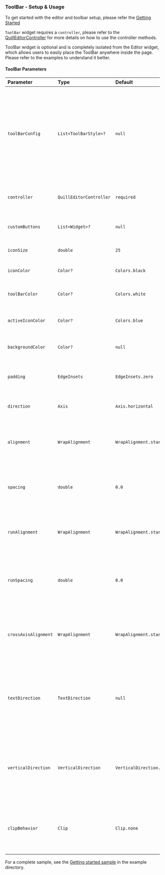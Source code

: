 ### ToolBar - Setup & Usage

To get started with the editor and toolbar setup, please refer the [Getting Started]


`ToolBar` widget requires a `controller`, please refer to the [QuillEditorController] for more details on how to use the controller methods.

ToolBar widget is optional and is completely isolated from the Editor widget, which allows users to easily place the ToolBar anywhere inside the page. Please refer to the examples to understand it better.

#### ToolBar Parameters


| Parameter  | Type  | Default  | Description |
|:----------|:----------|:----------|:----------|
| `toolBarConfig`   	| `List<ToolBarStyle>?`   |  `null` | Optional list which takes the toolbar button types, by default, toolbar will show all the buttons, we can show required buttons by passing them in the list.   |
| `controller`    |  `QuillEditorController`   | `required`   | To access all the methods of editor and toolbar    |
| `customButtons`    | `List<Widget>?`    | `null`   | To add custom buttons in the toolbar  |
| `iconSize`   | `double`    | `25`    | To define the toolbar icon size    |
| `iconColor`   | `Color?`    | `Colors.black`   | To define the toolbar icon color    |
| `toolBarColor`    | `Color?`    | `Colors.white`    | To define the toolbar background color  |
| `activeIconColor`    | `Color?`   | `Colors.blue`   | To define the active toolbar icon color |
| `backgroundColor`    | `Color?`    | `null`    | To set Background Color to the editor   |
| `padding`    | `EdgeInsets`   | `EdgeInsets.zero`    | To set Padding to the toolbar style widgets    |
| `direction`    | `Axis`    | `Axis.horizontal`    | The direction to use as the main axis   |
| `alignment`    | `WrapAlignment`    | `WrapAlignment.start`    | How the children within a run should be placed in the main axis   |
| `spacing`    | `double`    | `0.0`    | How much space to place between children in a run in the main axis   |
| `runAlignment`   | `WrapAlignment`    | `WrapAlignment.start`    | How the runs themselves should be placed in the cross axis   |
| `runSpacing`   | `double`    | `0.0`    | How much space to place between the runs themselves in the cross axis    |
| `crossAxisAlignment`   | `WrapAlignment`    | `WrapAlignment.start`    | How the children within a run should be aligned relative to each other in the cross axis.   |
| `textDirection`   | `TextDirection`    | `null`   | Determines the order to lay children out horizontally and how to interpret `start` and `end` in the horizontal direction. |
| `verticalDirection`   | `VerticalDirection`    | `VerticalDirection.down`   | Determines the order to lay children out vertically and how to interpret `start` and `end` in the vertical direction. |
| `clipBehavior`    | `Clip`    | `Clip.none`    | Controls how the contents of the dialog are clipped (or not) to the given shape.   |



For a complete sample, see the [Getting started sample][] in the example directory.

[Getting started sample]: https://github.com/the-airbender/quill_html_editor_v3/blob/main/example/lib/main.dart


[QuillEditorController]: https://github.com/the-airbender/quill_html_editor_v3/tree/main/doc/quill-editor-controller-setup.md


[Getting Started]: https://github.com/the-airbender/quill_html_editor_v3/tree/main/doc/get-started.md

